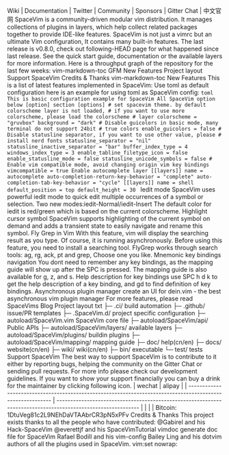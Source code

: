 Wiki \| Documentation \| Twitter \| Community \| Sponsors \| Gitter Chat \| 中文官网 SpaceVim is a community-driven modular vim distribution. It manages collections of plugins in layers, which help collect related packages together to provide IDE-like features. SpaceVim is not just a vimrc but an ultimate Vim configuration, It contains many built-in features. The last release is v0.8.0, check out following-HEAD page for what happened since last release. See the quick start guide, documentation or the available layers for more information. Here is a throughput graph of the repository for the last few weeks: vim-markdown-toc GFM New Features Project layout Support SpaceVim Credits & Thanks vim-markdown-toc New Features This is a list of latest features implemented in SpaceVim: Use toml as default configuration here is an example for using toml as SpaceVim config: ```toml This is basic configuration example for SpaceVim All SpaceVim option below [option] section [options] # set spacevim theme. by default colorscheme layer is not loaded, # if you want to use more colorscheme, please load the colorscheme # layer colorscheme = "gruvbox" background = "dark" # Disable guicolors in basic mode, many terminal do not support 24bit # true colors enable_guicolors = false # Disable statusline separator, if you want to use other value, please # install nerd fonts statusline_separator = "nil" statusline_inactive_separator = "bar" buffer_index_type = 4 windows_index_type = 3 enable_tabline_filetype_icon = false enable_statusline_mode = false statusline_unicode_symbols = false # Enable vim compatible mode, avoid changing origin vim key bindings vimcompatible = true Enable autocomplete layer [[layers]] name = autocomplete auto-completion-return-key-behavior = "complete" auto-completion-tab-key-behavior = "cycle" [[layers]] name = shell default_position = top default_height = 30 ``` Iedit mode SpaceVim uses powerful iedit mode to quick edit multiple occurrences of a symbol or selection. Two new modes:iedit-Normal/iedit-Insert The default color for iedit is red/green which is based on the current colorscheme. Highlight cursor symbol SpaceVim supports highlighting of the current symbol on demand and adds a transient state to easily navigate and rename this symbol. Fly Grep in Vim With this feature, vim will display the searching result as you type. Of course, it is running asynchronously. Before using this feature, you need to install a searching tool. FlyGrep works through search tools: ag, rg, ack, pt and grep, Choose one you like. Mnemonic key bindings navigation You dont need to remember any key bindings, as the mapping guide will show up after the SPC is pressed. The mapping guide is also available for g, z, and s. Help description for key bindings use SPC h d k to get the help description of a key binding, and gd to find definition of key bindings. Asynchronous plugin manager create an UI for dein.vim - the best asynchronous vim plugin manager For more features, please read SpaceVims Blog Project layout txt ├─ .ci/ build automation ├─ .github/ issue/PR templates ├─ .SpaceVim.d/ project specific configuration ├─ autoload/SpaceVim.vim SpaceVim core file ├─ autoload/SpaceVim/api/ Public APIs ├─ autoload/SpaceVim/layers/ available layers ├─ autoload/SpaceVim/plugins/ buildin plugins ├─ autoload/SpaceVim/mapping/ mapping guide ├─ doc/ help(cn/en) ├─ docs/ website(cn/en) ├─ wiki/ wiki(cn/en) ├─ bin/ executable └─ test/ tests Support SpaceVim The best way to support SpaceVim is to contribute to it either by reporting bugs, helping the community on the Gitter Chat or sending pull requests. For more info please check our development guidelines. If you want to show your support financially you can buy a drink for the maintainer by clicking following icon. | wechat | alipay | | ---------------------------------------------------------------------------------------------------------- | ------------------------------------------------------------------------------------------------------------ | | | | Bitcoin: 1DtuVeg81c2L9NEhDaVTAAbrCR3pN5xPFv Credits & Thanks This project exists thanks to all the people who have contributed: @Gabirel and his Hack-SpaceVim @everettjf and his SpaceVimTutorial vimdoc generate doc file for SpaceVim Rafael Bodill and his vim-config Bailey Ling and his dotvim authors of all the plugins used in SpaceVim. vim:set nowrap: